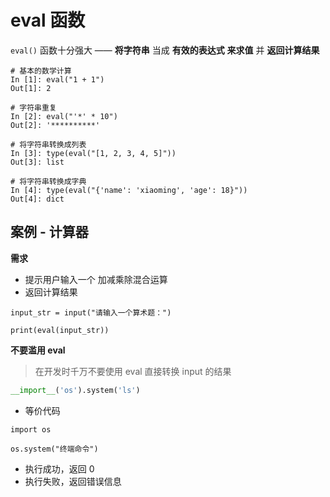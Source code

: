 # eval 函数
`eval()` 函数十分强大 —— **将字符串** 当成 **有效的表达式** **来求值** 并 **返回计算结果**
```
# 基本的数学计算
In [1]: eval("1 + 1")
Out[1]: 2

# 字符串重复
In [2]: eval("'*' * 10")
Out[2]: '**********'

# 将字符串转换成列表
In [3]: type(eval("[1, 2, 3, 4, 5]"))
Out[3]: list

# 将字符串转换成字典
In [4]: type(eval("{'name': 'xiaoming', 'age': 18}"))
Out[4]: dict
```

## 案例 - 计算器
**需求**
- 提示用户输入一个 加减乘除混合运算
- 返回计算结果
```
input_str = input("请输入一个算术题：")

print(eval(input_str))
```
**不要滥用 eval**
> 在开发时千万不要使用 eval 直接转换 input 的结果
```python
__import__('os').system('ls')
```
- 等价代码
```
import os

os.system("终端命令")
```
- 执行成功，返回 0
- 执行失败，返回错误信息








